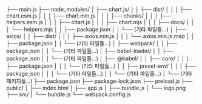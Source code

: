 ├── main.js
├── node_modules/
│   ├── chart.js/
│   │   ├── dist/
│   │   │   ├── chart.esm.js
│   │   │   ├── chart.min.js
│   │   │   ├── chunks/
│   │   │   ├── helpers.esm.js
│   │   │   ├── chart.js
│   │   │   ├── chart.mjs
│   │   │   ├── docs/
│   │   │   └── helpers.mjs
│   │   ├── package.json
│   │   └── (기타 파일들...)
│   ├── axios/
│   │   ├── dist/
│   │   │   ├── axios.min.js
│   │   │   └── axios.min.js.map
│   │   ├── package.json
│   │   └── (기타 파일들...)
│   ├── webpack/
│   │   ├── package.json
│   │   └── (기타 파일들...)
│   ├── babel-loader/
│   │   ├── package.json
│   │   └── (기타 파일들...)
│   ├── @babel/
│   │   ├── core/
│   │   │   ├── package.json
│   │   │   └── (기타 파일들...)
│   │   ├── preset-env/
│   │   │   ├── package.json
│   │   │   └── (기타 파일들...)
│   │   └── (기타 파일들...)
│   └── (기타 패키지들...)
├── package.json
├── package-lock.json
├── preload.js
├── public/
│   ├── index.html
│   ├── app.js
│   ├── bundle.js
│   └── logo.png
├── src/
│   └── bundle.js
└── webpack.config.js
